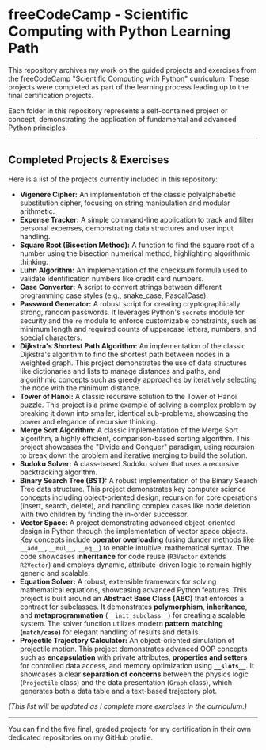 # freeCodeCamp - Scientific Computing with Python Learning Path

This repository archives my work on the guided projects and exercises from the freeCodeCamp "Scientific Computing with Python" curriculum. These projects were completed as part of the learning process leading up to the final certification projects.

Each folder in this repository represents a self-contained project or concept, demonstrating the application of fundamental and advanced Python principles.

---

## Completed Projects & Exercises

Here is a list of the projects currently included in this repository:

*   **Vigenère Cipher:** An implementation of the classic polyalphabetic substitution cipher, focusing on string manipulation and modular arithmetic.
*   **Expense Tracker:** A simple command-line application to track and filter personal expenses, demonstrating data structures and user input handling.
*   **Square Root (Bisection Method):** A function to find the square root of a number using the bisection numerical method, highlighting algorithmic thinking.
*   **Luhn Algorithm:** An implementation of the checksum formula used to validate identification numbers like credit card numbers.
*   **Case Converter:** A script to convert strings between different programming case styles (e.g., snake_case, PascalCase).
*   **Password Generator:** A robust script for creating cryptographically strong, random passwords. It leverages Python's `secrets` module for security and the `re` module to enforce customizable constraints, such as minimum length and required counts of uppercase letters, numbers, and special characters.
*   **Dijkstra's Shortest Path Algorithm:** An implementation of the classic Dijkstra's algorithm to find the shortest path between nodes in a weighted graph. This project demonstrates the use of data structures like dictionaries and lists to manage distances and paths, and algorithmic concepts such as greedy approaches by iteratively selecting the node with the minimum distance.
*   **Tower of Hanoi:** A classic recursive solution to the Tower of Hanoi puzzle. This project is a prime example of solving a complex problem by breaking it down into smaller, identical sub-problems, showcasing the power and elegance of recursive thinking.
*   **Merge Sort Algorithm:** A classic implementation of the Merge Sort algorithm, a highly efficient, comparison-based sorting algorithm. This project showcases the "Divide and Conquer" paradigm, using recursion to break down the problem and iterative merging to build the solution.
*   **Sudoku Solver:** A class-based Sudoku solver that uses a  recursive backtracking algorithm.
*   **Binary Search Tree (BST):** A robust implementation of the Binary Search Tree data structure. This project demonstrates key computer science concepts including object-oriented design, recursion for core operations (insert, search, delete), and handling complex cases like node deletion with two children by finding the in-order successor.
*   **Vector Space:** A project demonstrating advanced object-oriented design in Python through the implementation of vector space objects. Key concepts include **operator overloading** (using dunder methods like `__add__`, `__mul__`, `__eq__`) to enable intuitive, mathematical syntax. The code showcases **inheritance** for code reuse (`R3Vector` extends `R2Vector`) and employs dynamic, attribute-driven logic to remain highly generic and scalable.
*   **Equation Solver:** A robust, extensible framework for solving mathematical equations, showcasing advanced Python features. This project is built around an **Abstract Base Class (ABC)** that enforces a contract for subclasses. It demonstrates **polymorphism**, **inheritance**, and **metaprogrammation** (`__init_subclass__`) for creating a scalable system. The solver function utilizes modern **pattern matching (`match/case`)** for elegant handling of results and details.
*   **Projectile Trajectory Calculator:** An object-oriented simulation of projectile motion. This project demonstrates advanced OOP concepts such as **encapsulation** with private attributes, **properties and setters** for controlled data access, and memory optimization using **`__slots__`**. It showcases a clear **separation of concerns** between the physics logic (`Projectile` class) and the data presentation (`Graph` class), which generates both a data table and a text-based trajectory plot.


*(This list will be updated as I complete more exercises in the curriculum.)*

---

You can find the five final, graded projects for my certification in their own dedicated repositories on my GitHub profile.
